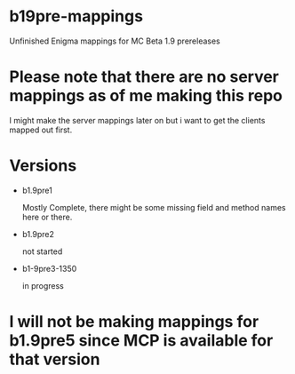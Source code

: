 # b19pre-mappings

Unfinished Enigma mappings for MC Beta 1.9 prereleases

# Please note that there are no server mappings as of me making this repo

I might make the server mappings later on but i want to get the clients mapped out first.

# Versions

- b1.9pre1

	Mostly Complete, there might be some missing field and method names here or there.
	
- b1.9pre2  

	not started
	
- b1-9pre3-1350  

	in progress

# I will not be making mappings for b1.9pre5 since MCP is available for that version